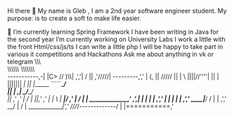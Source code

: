 Hi there 👋
My name is Gleb , I am a 2nd year software engineer student.
My purpose: is to create a soft to make life easier.

🌱 I’m currently learning Spring Framework
I have been writing in Java for the second year
I’m currently working on University Labs
I work a little with the front Html/css/js/ts
I can write a little php
I will be happy to take part in various it competitions and Hackathons
Ask me about anything in vk or telegram
                             \\\\\\\
                            \\\\\\\\\\\\
                          \\\\\\\\\\\\\\\
  -----------,-|           |C>   // )\\\\|
           ,','|          /    || ,'/////|
---------,','  |         (,    ||   /////
         ||    |          \\  ||||//''''|
         ||    |           |||||||     _|
         ||    |______      `````\____/ \
         ||    |     ,|         _/_____/ \
         ||  ,'    ,' |        /          |
         ||,'    ,'   |       |         \  |
_________|/    ,'     |      /           | |
_____________,'      ,',_____|      |    | |
             |     ,','      |      |    | |
             |   ,','    ____|_____/    /  |
             | ,','  __/ |             /   |
_____________|','   ///_/-------------/   |
              |===========,'
